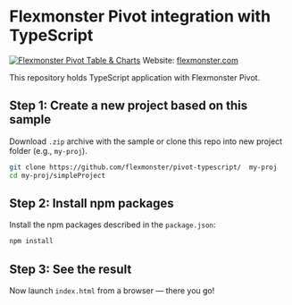 # Flexmonster Pivot integration with TypeScript
[![Flexmonster Pivot Table & Charts](https://s3.amazonaws.com/flexmonster/github/fm-github-cover.png)](https://www.flexmonster.com/)
Website: [flexmonster.com](https://www.flexmonster.com/)

This repository holds TypeScript application with Flexmonster Pivot. 

## Step 1: Create a new project based on this sample

Download `.zip` archive with the sample or clone this repo into new project folder (e.g., `my-proj`).
```bash
git clone https://github.com/flexmonster/pivot-typescript/  my-proj
cd my-proj/simpleProject
```

## Step 2: Install npm packages

Install the npm packages described in the `package.json`:

```bash
npm install
```

## Step 3: See the result

Now launch `index.html` from a browser — there you go!
